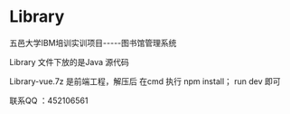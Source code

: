 # Library
五邑大学IBM培训实训项目-----图书馆管理系统

Library 文件下放的是Java 源代码

Library-vue.7z 是前端工程，解压后 在cmd 执行 npm install； run dev 即可

联系QQ ：452106561 
